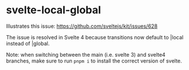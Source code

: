 # svelte-local-global

Illustrates this issue: https://github.com/sveltejs/kit/issues/628

The issue is resolved in Svelte 4 because transitions now default to |local
instead of |global.

Note: when switching between the main (i.e. svelte 3) and svelte4 branches,
make sure to run `pnpm i` to install the correct version of svelte.
